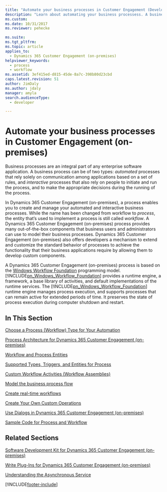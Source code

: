 ```yaml
---
title: "Automate your business processes in Customer Engagement (Developer Guide for Dynamics 365 Customer Engagement (on-premises))| MicrosoftDocs"
description: "Learn about automating your business processess. A business process can be of two types: automated processes that rely solely on communication among applications based on a set of rules, and interactive processes that also rely on people to initiate and run the process, and to make the appropriate decisions during the running of the process."
ms.custom: 
ms.date: 10/31/2017
ms.reviewer: pehecke

ms.suite: 
ms.tgt_pltfrm: 
ms.topic: article
applies_to: 
  - Dynamics 365 Customer Engagement (on-premises)
helpviewer_keywords: 
  - process
  - workflow
ms.assetid: 3ef415ed-d815-45de-8a7c-398b80d23cbd
caps.latest.revision: 51
author: JimDaly
ms.author: jdaly
manager: amyla
search.audienceType: 
  - developer

---
```

# Automate your business processes in Customer Engagement (on-premises)

Business processes are an integral part of any enterprise software application. A business process can be of two types: *automated* processes that rely solely on 
communication among applications based on a set of rules, and *interactive* processes that also rely on people to initiate and run the process, and to make the 
appropriate decisions during the running of the process.  
<!-- TODO: Do you really mean online here?-->  
 In Dynamics 365 Customer Engagement (on-premises), a process enables you to create and manage your automated and 
interactive business processes. While the name has been changed from workflow to *process*, the entity that’s used to implement a process is still called 
*workflow*. A Dynamics 365 Customer Engagement (on-premises) process provides many out-of-the-box components that business users and administrators 
can use to model their business processes. Dynamics 365 Customer Engagement (on-premises) also offers developers a mechanism to extend and customize 
the standard behavior of processes to achieve the functionality that their business applications require by allowing them to develop custom components.  
  
 A Dynamics 365 Customer Engagement (on-premises) process is based on the 
[Windows Workflow Foundation](https://msdn.microsoft.com/netframework/aa663328.aspx) programming model. 
[!INCLUDE[pn_Windows_Workflow_Foundation](../includes/pn-windows-workflow-foundation.md)] provides a runtime engine, a framework, a base library of activities, 
and default implementations of the runtime services. The [!INCLUDE[pn_Windows_Workflow_Foundation](../includes/pn-windows-workflow-foundation.md)] runtime engine 
manages process execution, and supports processes that can remain active for extended periods of time. It preserves the state of process execution during computer 
shutdown and restart.  
  
## In This Section  
 [Choose a Process (Workflow) Type for Your Automation](process-categories.md)  
  
 [Process Architecture for Dynamics 365 Customer Engagement (on-premises)](process-architecture.md)  
  
 [Workflow and Process Entities](workflow-process-entities.md)  
  
 [Supported Types, Triggers, and Entities for Process](supported-types-triggers-entities-actions-processes.md)  
  
 [Custom Workflow Activities (Workflow Assemblies)](custom-workflow-activities-workflow-assemblies.md) 
  
 [Model the business process flow](model-business-process-flows.md)  
  
 [Create real-time workflows](create-real-time-workflows.md)  
  
 [Create Your Own Custom Operations](create-own-actions.md)  
  
 [Use Dialogs in Dynamics 365 Customer Engagement (on-premises)](use-dialogs-guided-processes.md)  
  
 [Sample Code for Process and Workflow](sample-code-processes.md)  
  
## Related Sections  
 [Software Development Kit for Dynamics 365 Customer Engagement (on-premises)](overview.md)  
  
 [Write Plug-Ins for Dynamics 365 Customer Engagement (on-premises)](write-plugin-extend-business-processes.md)  
  
 [Understanding the Asynchronous Service](asynchronous-service.md)


[!INCLUDE[footer-include](../../../includes/footer-banner.md)]